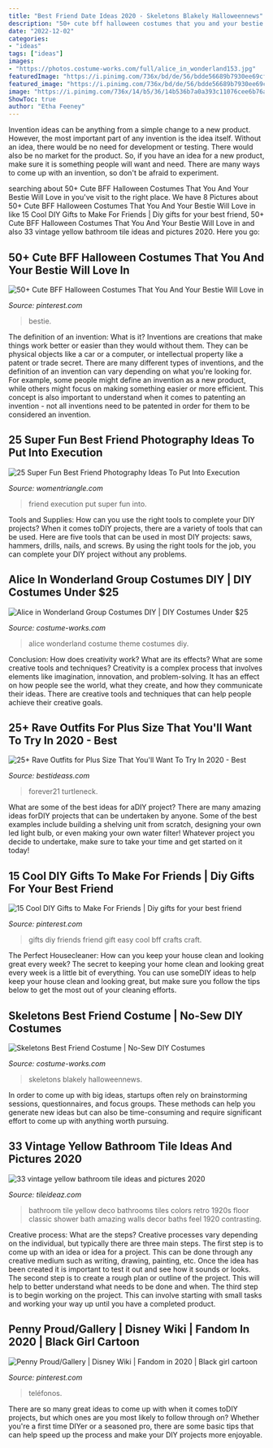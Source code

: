 ```yaml
---
title: "Best Friend Date Ideas 2020 - Skeletons Blakely Halloweennews"
description: "50+ cute bff halloween costumes that you and your bestie will love in"
date: "2022-12-02"
categories:
- "ideas"
tags: ["ideas"]
images:
- "https://photos.costume-works.com/full/alice_in_wonderland153.jpg"
featuredImage: "https://i.pinimg.com/736x/bd/de/56/bdde56689b7930ee69cf201105a37474.jpg"
featured_image: "https://i.pinimg.com/736x/bd/de/56/bdde56689b7930ee69cf201105a37474.jpg"
image: "https://i.pinimg.com/736x/14/b5/36/14b536b7a0a393c11076cee6b76aaafa.jpg"
ShowToc: true
author: "Etha Feeney"
---
```



Invention ideas can be anything from a simple change to a new product. However, the most important part of any invention is the idea itself. Without an idea, there would be no need for development or testing. There would also be no market for the product. So, if you have an idea for a new product, make sure it is something people will want and need. There are many ways to come up with an invention, so don't be afraid to experiment.

	

		
searching about 50+ Cute BFF Halloween Costumes That You And Your Bestie Will Love in you've visit to the right place. We have 8 Pictures about 50+ Cute BFF Halloween Costumes That You And Your Bestie Will Love in like 15 Cool DIY Gifts to Make For Friends | Diy gifts for your best friend, 50+ Cute BFF Halloween Costumes That You And Your Bestie Will Love in and also 33 vintage yellow bathroom tile ideas and pictures 2020. Here you go:
		
    
## 50+ Cute BFF Halloween Costumes That You And Your Bestie Will Love In

<img loading=lazy src="https://i.pinimg.com/736x/14/b5/36/14b536b7a0a393c11076cee6b76aaafa.jpg" onerror="this.onerror=null;this.src='https://tse4.mm.bing.net/th?id=OIP.hr0m0ZgBRdFf5M653xX2mAAAAA&amp;pid=15.1';" alt="50+ Cute BFF Halloween Costumes That You And Your Bestie Will Love in">

_Source: pinterest.com_

>bestie. 

	

The definition of an invention: What is it?
Inventions are creations that make things work better or easier than they would without them. They can be physical objects like a car or a computer, or intellectual property like a patent or trade secret. There are many different types of inventions, and the definition of an invention can vary depending on what you're looking for. For example, some people might define an invention as a new product, while others might focus on making something easier or more efficient. This concept is also important to understand when it comes to patenting an invention - not all inventions need to be patented in order for them to be considered an invention.

    
## 25 Super Fun Best Friend Photography Ideas To Put Into Execution

<img loading=lazy src="https://www.womentriangle.com/wp-content/uploads/2015/10/love1.jpg" onerror="this.onerror=null;this.src='https://tse1.mm.bing.net/th?id=OIP.Z0OrNuuSvB8Wpj2mb7U5ZwHaLH&amp;pid=15.1';" alt="25 Super Fun Best Friend Photography Ideas To Put Into Execution">

_Source: womentriangle.com_

>friend execution put super fun into. 

	

Tools and Supplies: How can you use the right tools to complete your DIY projects?
When it comes toDIY projects, there are a variety of tools that can be used. Here are five tools that can be used in most DIY projects: saws, hammers, drills, nails, and screws. By using the right tools for the job, you can complete your DIY project without any problems.

    
## Alice In Wonderland Group Costumes DIY | DIY Costumes Under $25

<img loading=lazy src="https://photos.costume-works.com/full/alice_in_wonderland153.jpg" onerror="this.onerror=null;this.src='https://tse2.mm.bing.net/th?id=OIP.QxOrpLECE48AL7X2Tk_ufQHaOK&amp;pid=15.1';" alt="Alice in Wonderland Group Costumes DIY | DIY Costumes Under $25">

_Source: costume-works.com_

>alice wonderland costume theme costumes diy. 

	

Conclusion: How does creativity work? What are its effects? What are some creative tools and techniques?
Creativity is a complex process that involves elements like imagination, innovation, and problem-solving. It has an effect on how people see the world, what they create, and how they communicate their ideas. There are creative tools and techniques that can help people achieve their creative goals.

    
## 25+ Rave Outfits For Plus Size That You&#039;ll Want To Try In 2020 - Best

<img loading=lazy src="https://www.bestideass.com/wp-content/uploads/2020/02/22-bestideass.com-rave-outfits-for-plus-size-10022020103422.jpg" onerror="this.onerror=null;this.src='https://tse3.mm.bing.net/th?id=OIP.0txH_WL5jW1aILsXsJ6-_gHaLH&amp;pid=15.1';" alt="25+ Rave Outfits for Plus Size That You&#039;ll Want To Try In 2020 - Best">

_Source: bestideass.com_

>forever21 turtleneck. 

	

What are some of the best ideas for aDIY project?
There are many amazing ideas forDIY projects that can be undertaken by anyone. Some of the best examples include building a shelving unit from scratch, designing your own led light bulb, or even making your own water filter! Whatever project you decide to undertake, make sure to take your time and get started on it today!

    
## 15 Cool DIY Gifts To Make For Friends | Diy Gifts For Your Best Friend

<img loading=lazy src="https://i.pinimg.com/736x/2b/20/53/2b2053cd6c1de38ec5aaa8c1e91de6cf.jpg" onerror="this.onerror=null;this.src='https://tse3.mm.bing.net/th?id=OIP.BQKssdgcelgFJX8yEKtl7wHaM4&amp;pid=15.1';" alt="15 Cool DIY Gifts to Make For Friends | Diy gifts for your best friend">

_Source: pinterest.com_

>gifts diy friends friend gift easy cool bff crafts craft. 

	

The Perfect Housecleaner: How can you keep your house clean and looking great every week?
The secret to keeping your home clean and looking great every week is a little bit of everything. You can use someDIY ideas to help keep your house clean and looking great, but make sure you follow the tips below to get the most out of your cleaning efforts.

    
## Skeletons Best Friend Costume | No-Sew DIY Costumes

<img loading=lazy src="https://photos.costume-works.com/full/skeletons_best_friend.jpg" onerror="this.onerror=null;this.src='https://tse3.mm.bing.net/th?id=OIP.PU_jijBnPkl53Htgc9kA_QHaMM&amp;pid=15.1';" alt="Skeletons Best Friend Costume | No-Sew DIY Costumes">

_Source: costume-works.com_

>skeletons blakely halloweennews. 

	

In order to come up with big ideas, startups often rely on brainstorming sessions, questionnaires, and focus groups. These methods can help you generate new ideas but can also be time-consuming and require significant effort to come up with anything worth pursuing.

    
## 33 Vintage Yellow Bathroom Tile Ideas And Pictures 2020

<img loading=lazy src="https://www.tileideaz.com/wp-content/uploads/2015/01/vintage_yellow_bathroom_tile_10.jpg" onerror="this.onerror=null;this.src='https://tse1.mm.bing.net/th?id=OIP.oUQEvp8564YBxRCRBpC9LAHaLI&amp;pid=15.1';" alt="33 vintage yellow bathroom tile ideas and pictures 2020">

_Source: tileideaz.com_

>bathroom tile yellow deco bathrooms tiles colors retro 1920s floor classic shower bath amazing walls decor baths feel 1920 contrasting. 

	

Creative process: What are the steps?
Creative processes vary depending on the individual, but typically there are three main steps. The first step is to come up with an idea or idea for a project. This can be done through any creative medium such as writing, drawing, painting, etc. Once the idea has been created it is important to test it out and see how it sounds or looks. The second step is to create a rough plan or outline of the project. This will help to better understand what needs to be done and when. The third step is to begin working on the project. This can involve starting with small tasks and working your way up until you have a completed product.

    
## Penny Proud/Gallery | Disney Wiki | Fandom In 2020 | Black Girl Cartoon

<img loading=lazy src="https://i.pinimg.com/736x/bd/de/56/bdde56689b7930ee69cf201105a37474.jpg" onerror="this.onerror=null;this.src='https://tse2.mm.bing.net/th?id=OIP.96AIeQRqcFvP2v_6cav0qQHaFj&amp;pid=15.1';" alt="Penny Proud/Gallery | Disney Wiki | Fandom in 2020 | Black girl cartoon">

_Source: pinterest.com_

>teléfonos. 

	

There are so many great ideas to come up with when it comes toDIY projects, but which ones are you most likely to follow through on? Whether you're a first time DIYer or a seasoned pro, there are some basic tips that can help speed up the process and make your DIY projects more enjoyable.

